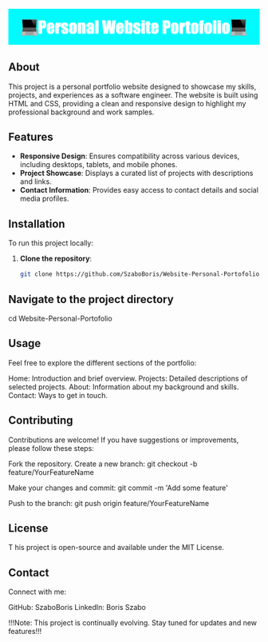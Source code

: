 ![Portfolio Screenshot](Personal_Website_Portofolio%20(1).png)

## About

This project is a personal portfolio website designed to showcase my skills, projects, and experiences as a software engineer. The website is built using HTML and CSS, providing a clean and responsive design to highlight my professional background and work samples.

## Features

- **Responsive Design**: Ensures compatibility across various devices, including desktops, tablets, and mobile phones.
- **Project Showcase**: Displays a curated list of projects with descriptions and links.
- **Contact Information**: Provides easy access to contact details and social media profiles.

## Installation

To run this project locally:

1. **Clone the repository**:
   ```bash
   git clone https://github.com/SzaboBoris/Website-Personal-Portofolio.git

## Navigate to the project directory 
 cd Website-Personal-Portofolio

## Usage

Feel free to explore the different sections of the portfolio:

Home: Introduction and brief overview.
Projects: Detailed descriptions of selected projects.
About: Information about my background and skills.
Contact: Ways to get in touch.

## Contributing

Contributions are welcome! If you have suggestions or improvements, please follow these steps:

Fork the repository.
Create a new branch: git checkout -b feature/YourFeatureName

Make your changes and commit: git commit -m 'Add some feature'

Push to the branch: git push origin feature/YourFeatureName

## License
T
his project is open-source and available under the MIT License.

## Contact

Connect with me:

GitHub: SzaboBoris
LinkedIn: Boris Szabo

!!!Note: This project is continually evolving. Stay tuned for updates and new features!!!






